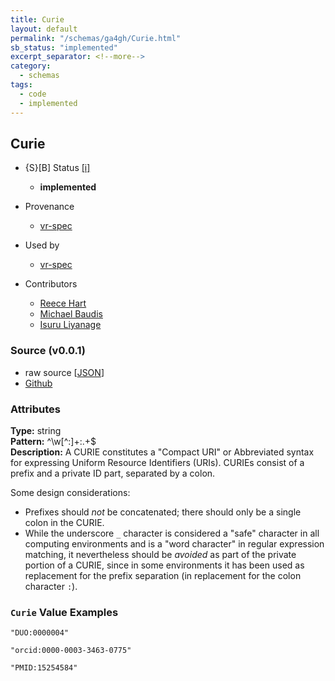 ```yaml
---
title: Curie
layout: default
permalink: "/schemas/ga4gh/Curie.html"
sb_status: "implemented"
excerpt_separator: <!--more-->
category:
  - schemas
tags:
  - code
  - implemented
---
```



## Curie

* {S}[B] Status  [[i]](https://schemablocks.org/about/sb-status-levels.html)
    - __implemented__

* Provenance  

    - [vr-spec](https://github.com/ga4gh/vr-spec/blob/master/schema/vr.yaml)  
* Used by  

    - [vr-spec](https://github.com/ga4gh/vr-spec/blob/master/schema/vr.yaml)  

<!--more-->

* Contributors  

    - [Reece Hart](https://orcid.org/0000-0003-3463-0775)  
    - [Michael Baudis](https://orcid.org/0000-0002-9903-4248)  
    - [Isuru Liyanage](https://orcid.org/0000-0002-4839-5158)  

### Source (v0.0.1)

* raw source [[JSON](./current/Curie.json)]
* [Github](https://github.com/ga4gh-schemablocks/blocks/blob/master/schemas/Curie.yaml)

### Attributes
  
__Type:__ string  
__Pattern:__ ^\w[^:]+:.+$  
__Description:__ A CURIE constitutes a "Compact URI" or Abbreviated syntax for expressing 
Uniform Resource Identifiers (URIs). CURIEs consist of a prefix and a private 
ID part, separated by a colon.

Some design considerations:    

* Prefixes should *not* be concatenated; there should only be a single colon 
in the CURIE.
* While the underscore `_` character is considered a "safe" character in all 
computing environments and is a "word character" in regular expression 
matching, it nevertheless should be _avoided_ as part of the private portion 
of a CURIE, since in some environments it has been used as replacement for 
the prefix separation (in replacement for the colon character `:`).


### `Curie` Value Examples  

```
"DUO:0000004"
```
```
"orcid:0000-0003-3463-0775"
```
```
"PMID:15254584"
```


